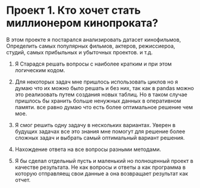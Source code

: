 # Проект 1. Кто хочет стать миллионером кинопроката?

В этом проекте я постарался анализировать датасет кинофильмов, Определить самых популярных фильмов, актеров, режиссиероа, студий, самых прибыльных и убыточных проектов. и т.д.

1. Я Старадся решать вопросы с наиболее кратким и при этом логическим кодом.

2. Для некоторых задач мне пришлось использовать циклов но я думаю что их можно было решать и без них, так как в pandas можно это реализовать путем создания новых таблиц. Но в таком случае пришлось бы хранить больше ненужных данных в оперативном памяти. все равно думаю что есть более оптимальное решение чем мое.

3. Я смог решить одну задачу в нескольких вариантах. Уверен в будущих задачах все это знания мне помогут для решение более сложных задач и выбрать самый оптимальный вариант решения. 

4. Нахождение ответа на все вопросы разными методами.

5. Я бы сделал отдельный пусть и маленький но полноценный проект в качестве результата. Не как вопросы и ответы а как программа в которую отправляещ свои данные а она возвращает результат как отчет. 
